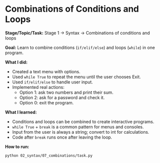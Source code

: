 # Combinations of Conditions and Loops

**Stage/Topic/Task:** Stage 1 → Syntax → Combinations of conditions and loops

**Goal:** Learn to combine conditions (`if/elif/else`) and loops (`while`) in one program.

**What I did:**
- Created a text menu with options.
- Used `while True` to repeat the menu until the user chooses Exit.
- Used `if/elif/else` to handle user input.
- Implemented real actions:
  - Option 1: ask two numbers and print their sum.
  - Option 2: ask for a password and check it.
  - Option 0: exit the program.

**What I learned:**
- Conditions and loops can be combined to create interactive programs.
- `while True` + `break` is a common pattern for menus and consoles.
- Input from the user is always a string; convert to int for calculations.
- Code after `break` runs once after leaving the loop.

**How to run:**
```bash
python 02_syntax/07_combinations/task.py
```
